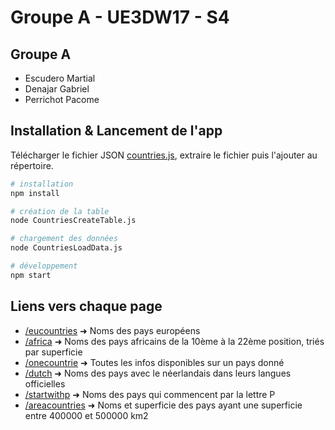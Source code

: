 # Groupe A - UE3DW17 - S4

## Groupe A
- Escudero Martial
- Denajar Gabriel
- Perrichot Pacome

## Installation & Lancement de l'app

Télécharger le fichier JSON [countries.js](https://raw.githubusercontent.com/mledoze/countries/master/countries.json), extraire le fichier puis l'ajouter au répertoire.

```bash
# installation
npm install

# création de la table
node CountriesCreateTable.js

# chargement des données
node CountriesLoadData.js

# développement
npm start
```

## Liens vers chaque page
- [/eucountries](http://localhost:3000/eucountries) ➜ Noms des pays européens
- [/africa](http://localhost:3000/africa) ➜ Noms des pays africains de la 10ème à la 22ème position, triés par superficie
- [/onecountrie](http://localhost:3000/onecountrie) ➜ Toutes les infos disponibles sur un pays donné
- [/dutch](http://localhost:3000/dutch) ➜ Noms des pays avec le néerlandais dans leurs langues officielles
- [/startwithp](http://localhost:3000/startwithp) ➜ Noms des pays qui commencent par la lettre P
- [/areacountries](http://localhost:3000/areacountries) ➜ Noms et superficie des pays ayant une superficie entre 400000 et 500000 km2